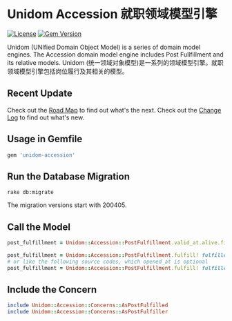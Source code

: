 # Unidom Accession 就职领域模型引擎

[![License](https://img.shields.io/badge/license-MIT-green.svg)](http://opensource.org/licenses/MIT)
[![Gem Version](https://badge.fury.io/rb/unidom-accession.svg)](https://badge.fury.io/rb/unidom-accession)

Unidom (UNIfied Domain Object Model) is a series of domain model engines. The Accession domain model engine includes Post Fullfillment and its relative models.
Unidom (统一领域对象模型)是一系列的领域模型引擎。就职领域模型引擎包括岗位履行及其相关的模型。

## Recent Update
Check out the [Road Map](ROADMAP.md) to find out what's the next.
Check out the [Change Log](CHANGELOG.md) to find out what's new.

## Usage in Gemfile
```ruby
gem 'unidom-accession'
```

## Run the Database Migration
```shell
rake db:migrate
```
The migration versions start with 200405.

## Call the Model
```ruby
post_fulfillment = Unidom::Accession::PostFulfillment.valid_at.alive.first

post_fulfillment = Unidom::Accession::PostFulfillment.fulfill! fulfiller: fulfiller, fulfilled: post, opened_at: Time.now
# or like the following source codes, which opened_at is optional
post_fulfillment = Unidom::Accession::PostFulfillment.fulfill! fulfiller: fulfiller, fulfilled: post
```

## Include the Concern
```ruby
include Unidom::Accession::Concerns::AsPostFulfilled
include Unidom::Accession::Concerns::AsPostFulfiller
```
